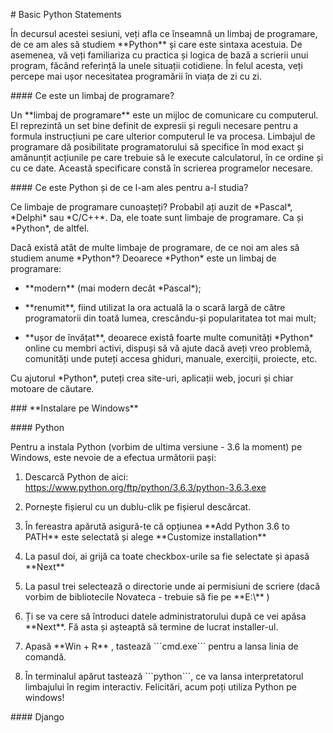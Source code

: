 \# Basic Python Statements



În decursul acestei sesiuni, veți afla ce înseamnă un limbaj de programare, de ce am ales să studiem \*\*Python\*\* și care este sintaxa acestuia. De asemenea, vă veți familiariza cu practica și logica de bază a scrierii unui program, făcând referință la unele situații cotidiene. În felul acesta, veți percepe mai ușor necesitatea programării în viața de zi cu zi.



\#\#\#\# Ce este un limbaj de programare?

Un \*\*limbaj de programare\*\* este un mijloc de comunicare cu computerul. El reprezintă un set bine definit de expresii și reguli necesare pentru a formula instrucțiuni pe care ulterior computerul le va procesa. Limbajul de programare dă posibilitate programatorului să specifice în mod exact și amănunțit acțiunile pe care trebuie să le execute calculatorul, în ce ordine și cu ce date. Această specificare constă în scrierea programelor necesare.



\#\#\#\# Ce este Python și de ce l-am ales pentru a-l studia?

Ce limbaje de programare cunoașteți? Probabil ați auzit de \*Pascal\*, \*Delphi\* sau \*C/C++\*. Da, ele toate sunt limbaje de programare. Ca și \*Python\*, de altfel.



Dacă există atât de multe limbaje de programare, de ce noi am ales să studiem anume \*Python\*? Deoarece \*Python\* este un limbaj de programare:



 - \*\*modern\*\* \(mai modern decât \*Pascal\*\);

 - \*\*renumit\*\*, fiind utilizat la ora actuală la o scară largă de către programatorii din toată lumea, crescându-și popularitatea tot mai mult;

 - \*\*ușor de învățat\*\*, deoarece există foarte multe comunități \*Python\* online cu membri activi, dispuși să vă ajute dacă aveți vreo problemă, comunități unde puteți accesa ghiduri, manuale, exerciții, proiecte, etc.



Cu ajutorul \*Python\*, puteți crea site-uri, aplicații web, jocuri și chiar motoare de căutare.





\#\#\# \*\*Instalare pe Windows\*\*



\#\#\#\# Python



Pentru a instala Python \(vorbim de ultima versiune - 3.6 la moment\) pe Windows, este nevoie de a efectua următorii pași:



  1.  Descarcă Python de aici: https://www.python.org/ftp/python/3.6.3/python-3.6.3.exe

  2.  Pornește fișierul cu un dublu-clik pe fișierul descărcat.

  3.  În fereastra apărută asigură-te că opțiunea \*\*Add Python 3.6 to PATH\*\* este selectată și alege \*\*Customize installation\*\*

  4.  La pasul doi, ai grijă ca toate checkbox-urile sa fie selectate și apasă \*\*Next\*\*

  5.  La pasul trei selectează o directorie unde ai permisiuni de scriere \(dacă vorbim de bibliotecile Novateca - trebuie să fie pe \*\*E:\\*\* \)

  6.  Ți se va cere să întroduci datele administratorului după ce vei apăsa \*\*Next\*\*. Fă asta și așteaptă să termine de lucrat installer-ul.

  7.  Apasă \*\*Win + R\*\* , tastează \`\`\`cmd.exe\`\`\` pentru a lansa linia de comandă.

  8.  În terminalul apărut tastează \`\`\`python\`\`\`, ce va lansa interpretatorul limbajului în regim interactiv. Felicitări, acum poți utiliza Python pe windows!



\#\#\#\# Django

